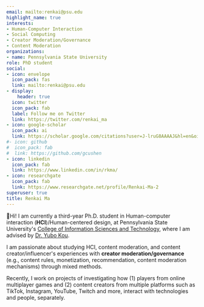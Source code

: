 ```yaml
---
email: mailto:renkai@psu.edu
highlight_name: true
interests:
- Human-Computer Interaction
- Social Computing
- Creator Moderation/Governance
- Content Moderation
organizations:
- name: Pennsylvania State University
role: PhD student
social:
- icon: envelope
  icon_pack: fas
  link: mailto:renkai@psu.edu
- display:
    header: true
  icon: twitter
  icon_pack: fab
  label: Follow me on Twitter
  link: https://twitter.com/renkai_ma
- icon: google-scholar
  icon_pack: ai
  link: https://scholar.google.com/citations?user=J-lruG8AAAAJ&hl=en&oi=ao
#- icon: github
#  icon_pack: fab
#  link: https://github.com/gcushen
- icon: linkedin
  icon_pack: fab
  link: https://www.linkedin.com/in/rkma/
- icon: researchgate
  icon_pack: fab
  link: https://www.researchgate.net/profile/Renkai-Ma-2
superuser: true
title: Renkai Ma
---
```


👋Hi! I am currently a third-year Ph.D. student in Human-computer interaction (**HCI**)/Human-centered design, at Pennsylvania State University's [College of Information Sciences and Technology](https://ist.psu.edu/), where I am advised by [Dr. Yubo Kou](https://www.yubokou.info/). 

I am passionate about studying HCI, content moderation, and content creator/influencer's experiences with **creator moderation/governance** (e.g., content rules, monetization, recommendation, content moderation mechanisms) through mixed methods.

Recently, I work on projects of investigating how (1) players from online multiplayer games and (2) content creators from multiple platforms such as TikTok, Instagram, YouTube, Twitch and more, interact with technologies and people, separately.

